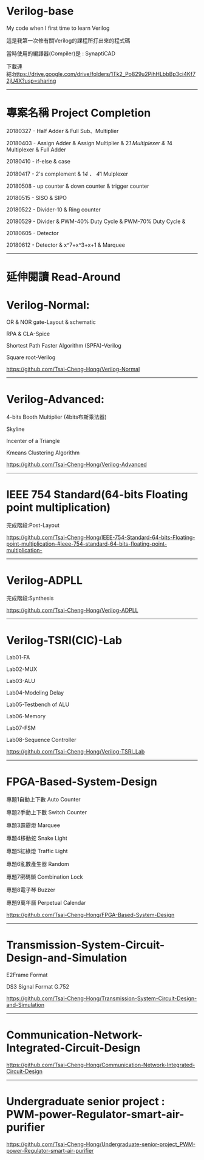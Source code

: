 # Verilog-base
My code when I first time to learn Verilog

這是我第一次修有關Verilog的課程所打出來的程式碼

當時使用的編譯器(Compiler)是 : SynaptiCAD

下載連結:https://drive.google.com/drive/folders/1Tk2_Po829u2PihHLbbBp3ci4Kf72jU4X?usp=sharing

------------------------------------------------------------------------
# 專案名稱 Project Completion
20180327 - Half Adder & Full Sub、Multiplier

20180403 - Assign Adder & Assign Multiplier & 2*1 Multiplexer & 1*4 Multiplexer & Full Adder

20180410 - if-else & case

20180417 - 2's complement & 1*4 、 4*1 Mulplexer

20180508 - up counter & down counter & trigger counter

20180515 - SISO & SIPO

20180522 - Divider-10 & Ring counter

20180529 - Divider & PWM-40% Duty Cycle & PWM-70% Duty Cycle &

20180605 - Detector

20180612 - Detector & x^7+x^3+x+1 & Marquee

------------------------------------------------------------------------
# 延伸閱讀 Read-Around
# Verilog-Normal:

OR & NOR gate-Layout & schematic 

RPA & CLA-Spice 

Shortest Path Faster Algorithm (SPFA)-Verilog

Square root-Verilog

https://github.com/Tsai-Cheng-Hong/Verilog-Normal

------------------------------------------------------------------------
# Verilog-Advanced:
4-bits Booth Multiplier (4bits布斯乘法器)

Skyline

Incenter of a Triangle

Kmeans Clustering Algorithm

https://github.com/Tsai-Cheng-Hong/Verilog-Advanced

------------------------------------------------------------------------
# IEEE 754 Standard(64-bits Floating point multiplication)
完成階段:Post-Layout

https://github.com/Tsai-Cheng-Hong/IEEE-754-Standard-64-bits-Floating-point-multiplication-#ieee-754-standard-64-bits-floating-point-multiplication-

------------------------------------------------------------------------
# Verilog-ADPLL
完成階段:Synthesis

https://github.com/Tsai-Cheng-Hong/Verilog-ADPLL

------------------------------------------------------------------------
# Verilog-TSRI(CIC)-Lab
Lab01-FA

Lab02-MUX

Lab03-ALU

Lab04-Modeling Delay

Lab05-Testbench of ALU

Lab06-Memory

Lab07-FSM

Lab08-Sequence Controller

https://github.com/Tsai-Cheng-Hong/Verilog-TSRI_Lab

------------------------------------------------------------------------
# FPGA-Based-System-Design
專題1自動上下數 Auto Counter

專題2手動上下數 Switch Counter

專題3霹靂燈 Marquee

專題4移動蛇 Snake Light

專題5紅綠燈 Traffic Light

專題6亂數產生器 Random

專題7密碼鎖 Combination Lock

專題8電子琴 Buzzer

專題9萬年曆 Perpetual Calendar

https://github.com/Tsai-Cheng-Hong/FPGA-Based-System-Design

------------------------------------------------------------------------
# Transmission-System-Circuit-Design-and-Simulation
E2Frame Format 

DS3 Signal Format G.752

https://github.com/Tsai-Cheng-Hong/Transmission-System-Circuit-Design-and-Simulation

------------------------------------------------------------------------
# Communication-Network-Integrated-Circuit-Design
https://github.com/Tsai-Cheng-Hong/Communication-Network-Integrated-Circuit-Design

------------------------------------------------------------------------
# Undergraduate senior project : PWM-power-Regulator-smart-air-purifier

https://github.com/Tsai-Cheng-Hong/Undergraduate-senior-project_PWM-power-Regulator-smart-air-purifier

